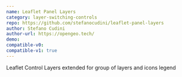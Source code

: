```yaml
---
name: Leaflet Panel Layers
category: layer-switching-controls
repo: https://github.com/stefanocudini/leaflet-panel-layers
author: Stefano Cudini
author-url: https://opengeo.tech/
demo: 
compatible-v0:
compatible-v1: true
---
```


Leaflet Control Layers extended for group of layers and icons legend
